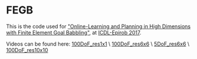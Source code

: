 # FEGB
This is the code used for <a href="http://www.tech.plym.ac.uk/SoCCE/CRNS/APRIL/publications/finite-element-goal_FINAL_v.pdf">"Online-Learning and Planning in High Dimensions with Finite Element Goal Babbling"</a>, at <a href="http://www.icdl-epirob.org/">ICDL-Epirob 2017</a>.

Videos can be found here: 
<a href="https://youtu.be/P4i9FlzQItM">100DoF_res1x1</a> \\ 
<a href="https://youtu.be/FXCk3fm7sS4">100DoF_res6x6</a> \\
<a href="https://youtu.be/ThrQHmwm34U">5DoF_res6x6</a> \\
<a href="https://youtu.be/wnYC6T7zEyw">100DoF_res10x10</a>
